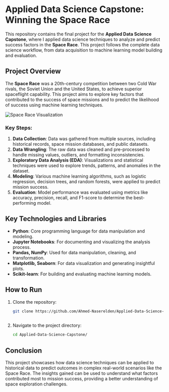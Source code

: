 # Applied Data Science Capstone: Winning the Space Race

This repository contains the final project for the **Applied Data Science Capstone**, where I applied data science techniques to analyze and predict success factors in the **Space Race**. This project follows the complete data science workflow, from data acquisition to machine learning model building and evaluation.

## Project Overview
The **Space Race** was a 20th-century competition between two Cold War rivals, the Soviet Union and the United States, to achieve superior spaceflight capability. This project aims to explore key factors that contributed to the success of space missions and to predict the likelihood of success using machine learning techniques.

![Space Race Visualization](https://th.bing.com/th/id/R.a771c09aaea5a9bb102295426694316c?rik=2Zhe0dRuf3II3Q&pid=ImgRaw&r=0)  <!-- Replace with your image file path -->

### Key Steps:
1. **Data Collection**: Data was gathered from multiple sources, including historical records, space mission databases, and public datasets.
2. **Data Wrangling**: The raw data was cleaned and pre-processed to handle missing values, outliers, and formatting inconsistencies.
3. **Exploratory Data Analysis (EDA)**: Visualizations and statistical techniques were used to explore trends, patterns, and anomalies in the dataset.
4. **Modeling**: Various machine learning algorithms, such as logistic regression, decision trees, and random forests, were applied to predict mission success.
5. **Evaluation**: Model performance was evaluated using metrics like accuracy, precision, recall, and F1-score to determine the best-performing model.

## Key Technologies and Libraries
- **Python**: Core programming language for data manipulation and modeling.
- **Jupyter Notebooks**: For documenting and visualizing the analysis process.
- **Pandas, NumPy**: Used for data manipulation, cleaning, and transformation.
- **Matplotlib, Seaborn**: For data visualization and generating insightful plots.
- **Scikit-learn**: For building and evaluating machine learning models.

## How to Run

1. Clone the repository:
   ```bash
   git clone https://github.com/Ahmed-Naserelden/Applied-Data-Science-Capstone.git
  
2. Navigate to the project directory:
    ```bash
    cd Applied-Data-Science-Capstone/

## Conclusion

This project showcases how data science techniques can be applied to historical data to predict outcomes in complex real-world scenarios like the Space Race. The insights gained can be used to understand what factors contributed most to mission success, providing a better understanding of space exploration challenges.
